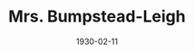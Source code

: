 ---
title: Mrs. Bumpstead-Leigh
date: 1930-02-11
closing_date:
layout: productions
featured_image:
image_caption:
image_credit:
playbill:
category:
Theatre: Theatre Jacksonville
cast:
- Mrs. Bumpstead-Leigh: Winifred Snowden
- Mrs. De Salle: Carrie H. Pullen
- Geoffrey Rawson: Dick Grether
- Mr. Leavitt: E.A. Griffith
- Mrs. Leavitt: May Mackinnon
- Miss Rawson: Gertrude F. Jacobi
- Justin Rawson: Gordon McCauley
- Kitson: Grover Stroh
- Peter Swallow: Harry Lewis
- Nina: Louise Twitty
- Violet De Salle: Theresa Mead
- Anthony Rawson: William G. Jeacle
crew:
- Director: Ella Macklin
- Props: Lillian Allderdice
understudies:
orchestra:
external_links:
---